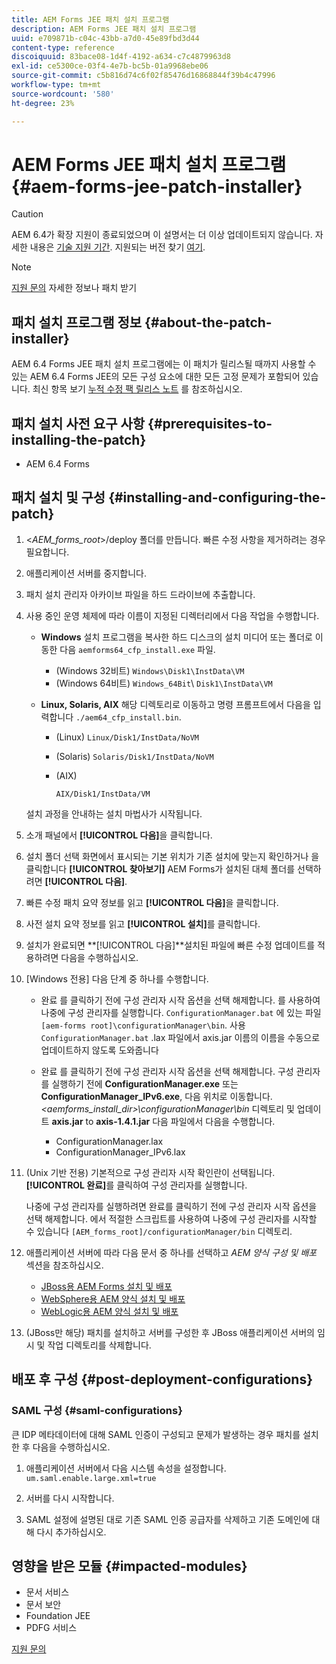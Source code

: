 ```yaml
---
title: AEM Forms JEE 패치 설치 프로그램
description: AEM Forms JEE 패치 설치 프로그램
uuid: e709871b-c04c-43bb-a7d0-45e89fbd3d44
content-type: reference
discoiquuid: 83bace08-1d4f-4192-a634-c7c4879963d8
exl-id: ce5300ce-03f4-4e7b-bc5b-01a9968ebe06
source-git-commit: c5b816d74c6f02f85476d16868844f39b4c47996
workflow-type: tm+mt
source-wordcount: '580'
ht-degree: 23%

---
```


# AEM Forms JEE 패치 설치 프로그램 {#aem-forms-jee-patch-installer}

>[!CAUTION]
>
>AEM 6.4가 확장 지원이 종료되었으며 이 설명서는 더 이상 업데이트되지 않습니다. 자세한 내용은 [기술 지원 기간](https://helpx.adobe.com/kr/support/programs/eol-matrix.html). 지원되는 버전 찾기 [여기](https://experienceleague.adobe.com/docs/).

>[!NOTE]
>
>[지원 문의](https://www.adobe.com/kr/account/sign-in.supportportal.html) 자세한 정보나 패치 받기

## 패치 설치 프로그램 정보 {#about-the-patch-installer}

AEM 6.4 Forms JEE 패치 설치 프로그램에는 이 패치가 릴리스될 때까지 사용할 수 있는 AEM 6.4 Forms JEE의 모든 구성 요소에 대한 모든 고정 문제가 포함되어 있습니다. 최신 항목 보기  [누적 수정 팩 릴리스 노트](cfp-release-notes.md) 를 참조하십시오.

## 패치 설치 사전 요구 사항 {#prerequisites-to-installing-the-patch}

* AEM 6.4 Forms

## 패치 설치 및 구성 {#installing-and-configuring-the-patch}

1. &lt;*AEM_forms_root*>/deploy 폴더를 만듭니다. 빠른 수정 사항을 제거하려는 경우 필요합니다.
1. 애플리케이션 서버를 중지합니다.
1. 패치 설치 관리자 아카이브 파일을 하드 드라이브에 추출합니다.
1. 사용 중인 운영 체제에 따라 이름이 지정된 디렉터리에서 다음 작업을 수행합니다.

   * **Windows**
설치 프로그램을 복사한 하드 디스크의 설치 미디어 또는 폴더로 이동한 다음 
`aemforms64_cfp_install.exe` 파일.

      * (Windows 32비트) `Windows\Disk1\InstData\VM`
      * (Windows 64비트) `Windows_64Bit`\ `Disk1\InstData\VM`
   * **Linux, Solaris, AIX**
해당 디렉토리로 이동하고 명령 프롬프트에서 다음을 입력합니다 
`./aem64_cfp_install.bin`.

      * (Linux) `Linux/Disk1/InstData/NoVM`
      * (Solaris) `Solaris/Disk1/InstData/NoVM`
      * (AIX)

         ```
         AIX/Disk1/InstData/VM
         ```
   설치 과정을 안내하는 설치 마법사가 시작됩니다.

1. 소개 패널에서 **[!UICONTROL 다음]**&#x200B;을 클릭합니다.
1. 설치 폴더 선택 화면에서 표시되는 기본 위치가 기존 설치에 맞는지 확인하거나 을 클릭합니다 **[!UICONTROL 찾아보기]** AEM Forms가 설치된 대체 폴더를 선택하려면 **[!UICONTROL 다음]**.

1. 빠른 수정 패치 요약 정보를 읽고 **[!UICONTROL 다음]**&#x200B;을 클릭합니다.
1. 사전 설치 요약 정보를 읽고 **[!UICONTROL 설치]**&#x200B;를 클릭합니다.
1. 설치가 완료되면 **[!UICONTROL 다음]**설치된 파일에 빠른 수정 업데이트를 적용하려면 다음을 수행하십시오.
1. [Windows 전용] 다음 단계 중 하나를 수행합니다.

   * 완료 를 클릭하기 전에 구성 관리자 시작 옵션을 선택 해제합니다. 를 사용하여 나중에 구성 관리자를 실행합니다. `ConfigurationManager.bat` 에 있는 파일 `[aem-forms root]\configurationManager\bin`. 사용 `ConfigurationManager.bat` .lax 파일에서 axis.jar 이름의 이름을 수동으로 업데이트하지 않도록 도와줍니다
   * 완료 를 클릭하기 전에 구성 관리자 시작 옵션을 선택 해제합니다. 구성 관리자를 실행하기 전에 **ConfigurationManager.exe** 또는 **ConfigurationManager_IPv6.exe**, 다음 위치로 이동합니다. *&lt;aemforms_install_dir>\configurationManager\bin* 디렉토리 및 업데이트 **axis.jar** to **axis-1.4.1.jar** 다음 파일에서 다음을 수행합니다.

      * ConfigurationManager.lax
      * ConfigurationManager_IPv6.lax

1. (Unix 기반 전용) 기본적으로 구성 관리자 시작 확인란이 선택됩니다. **[!UICONTROL 완료]**&#x200B;를 클릭하여 구성 관리자를 실행합니다.

   나중에 구성 관리자를 실행하려면 완료를 클릭하기 전에 구성 관리자 시작 옵션을 선택 해제합니다. 에서 적절한 스크립트를 사용하여 나중에 구성 관리자를 시작할 수 있습니다 `[AEM_forms_root]/configurationManager/bin` 디렉토리.

1. 애플리케이션 서버에 따라 다음 문서 중 하나를 선택하고 *AEM 양식 구성 및 배포* 섹션을 참조하십시오.

   * [JBoss용 AEM Forms 설치 및 배포](http://www.adobe.com/go/learn_aemforms_installJBoss_64_kr)
   * [WebSphere용 AEM 양식 설치 및 배포](http://www.adobe.com/go/learn_aemforms_installWebSphere_64_kr)
   * [WebLogic용 AEM 양식 설치 및 배포](http://www.adobe.com/go/learn_aemforms_installWebLogic_64_kr)

1. (JBoss만 해당) 패치를 설치하고 서버를 구성한 후 JBoss 애플리케이션 서버의 임시 및 작업 디렉토리를 삭제합니다.

## 배포 후 구성 {#post-deployment-configurations}

### SAML 구성 {#saml-configurations}

큰 IDP 메타데이터에 대해 SAML 인증이 구성되고 문제가 발생하는 경우 패치를 설치한 후 다음을 수행하십시오.

1. 애플리케이션 서버에서 다음 시스템 속성을 설정합니다.\
   `um.saml.enable.large.xml=true`

1. 서버를 다시 시작합니다.
1. SAML 설정에 설명된 대로 기존 SAML 인증 공급자를 삭제하고 기존 도메인에 대해 다시 추가하십시오.

## 영향을 받은 모듈 {#impacted-modules}

* 문서 서비스
* 문서 보안
* Foundation JEE
* PDFG 서비스

[지원 문의](https://www.adobe.com/kr/account/sign-in.supportportal.html)
